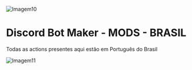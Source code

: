 ![Imagem10](https://user-images.githubusercontent.com/43226244/131955372-a539b1ee-f349-4088-9bb4-f35bdcd498ad.png)

# Discord Bot Maker - MODS - BRASIL

Todas as actions presentes aqui estão em Português do Brasil


![Imagem11](https://contador.s12.com.br/img-A15dyaZCx6WYY1z1-1.gif)

